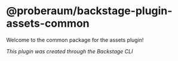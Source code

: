 # @proberaum/backstage-plugin-assets-common

Welcome to the common package for the assets plugin!

_This plugin was created through the Backstage CLI_
